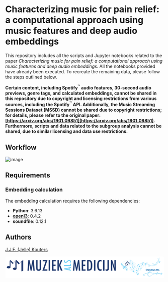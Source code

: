 # Characterizing music for pain relief: a computational approach using music features and deep audio embeddings
This repository includes all the scripts and Jupyter notebooks related to the paper *Characterizing music for pain relief: a computational approach using music features and deep audio embeddings*. All the notebooks provided have already been executed. To recreate the remaining data, please follow the steps outlined below. <br>

**Certain content, including Spotify<sup>™</sup> audio features, 30-second audio previews, genre tags, and calculated embeddings, cannot be shared in this repository due to copyright and licensing restrictions from various sources, including the Spotify<sup>™</sup> API. Additionally, the Music Streaming Sessions Dataset (MSSD) cannot be shared due to copyright restrictions; for details, please refer to the original paper: [https://arxiv.org/abs/1901.09851](https://arxiv.org/abs/1901.09851). Furthermore, scripts and data related to the subgroup analysis cannot be shared, due to similar licensing and data use restrictions.**


## Workflow
![image](/manuscript//figures//Workflow.jpg)

## Requirements
### Embedding calculation
The embedding calculation requires the following dependencies:

- **Python**: 3.6.13  
- **[openl3](https://github.com/marl/openl3)**: 0.4.2  
- **soundfile**: 0.12.1  
 
## Authors
[J.J.F. (Jelle) Kouters](https://github.com/jellekouters)

![image](/manuscript//figures/MAM.png)
